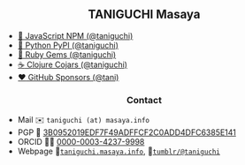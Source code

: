 <h2 align="center">TANIGUCHI Masaya</h2>

- [:evergreen_tree: JavaScript NPM (@taniguchi)](https://www.npmjs.com/~taniguchi)
- [:snake: Python PyPI (@taniguchi)](https://pypi.org/user/taniguchi/)
- [:gem: Ruby Gems (@taniguchi)](https://rubygems.org/profiles/taniguchi)
- [:coffee: Clojure Cojars (@taniguchi)](https://clojars.org/users/taniguchi)
- [:heart: GitHub Sponsors (@tani)](https://github.com/sponsors/tani)

<h3 align="center">Contact</h3>

- Mail :envelope: `taniguchi (at) masaya.info`
- PGP :key: [3B0952019EDF7F49ADFFCF2C0ADD4DFC6385E141](https://keys.openpgp.org/search?q=3B0952019EDF7F49ADFFCF2C0ADD4DFC6385E141)
- ORCID :scientist: [0000-0003-4237-9998](https://orcid.org/0000-0003-4237-9998)
- Webpage :link:[`taniguchi.masaya.info`](http://taniguchi.masaya.info), :link:[`tumblr/@taniguchi`](https://taniguchi.tumblr.com)
